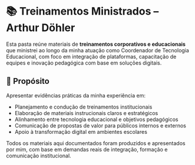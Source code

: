# 📚 Treinamentos Ministrados – Arthur Döhler

Esta pasta reúne materiais de **treinamentos corporativos e educacionais** que ministrei ao longo da minha atuação como Coordenador de Tecnologia Educacional, com foco em integração de plataformas, capacitação de equipes e inovação pedagógica com base em soluções digitais.

## 🎯 Propósito

Apresentar evidências práticas da minha experiência em:

- Planejamento e condução de treinamentos institucionais
- Elaboração de materiais instrucionais claros e estratégicos
- Alinhamento entre tecnologia educacional e objetivos pedagógicos
- Comunicação de propostas de valor para públicos internos e externos
- Apoio à transformação digital em ambientes escolares

Todos os materiais aqui documentados foram produzidos e apresentados por mim, com base em demandas reais de integração, formação e comunicação institucional.
